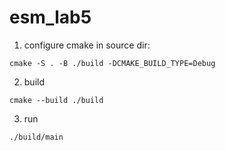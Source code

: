 # esm_lab5
1. configure cmake
in source dir:
```
cmake -S . -B ./build -DCMAKE_BUILD_TYPE=Debug
```
2. build
```
cmake --build ./build
```
3. run
```
./build/main
```
